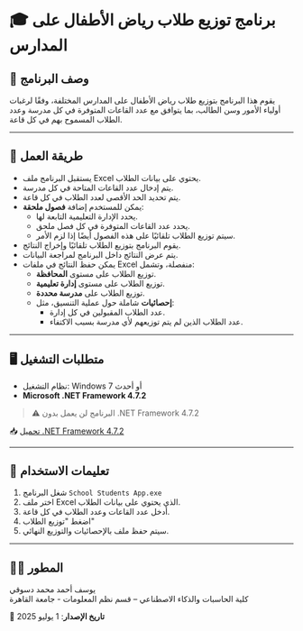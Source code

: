 # 🎓 برنامج توزيع طلاب رياض الأطفال على المدارس

## 📝 وصف البرنامج
يقوم هذا البرنامج بتوزيع طلاب رياض الأطفال على المدارس المختلفة، وفقًا لرغبات أولياء الأمور وسن الطالب، بما يتوافق مع عدد القاعات المتوفرة في كل مدرسة وعدد الطلاب المسموح بهم في كل قاعة.

---

## 🔁 طريقة العمل
- يستقبل البرنامج ملف Excel يحتوي على بيانات الطلاب.
- يتم إدخال عدد القاعات المتاحة في كل مدرسة.
- يتم تحديد الحد الأقصى لعدد الطلاب في كل قاعة.
- يمكن للمستخدم إضافة **فصول ملحقة**:
  - يحدد الإدارة التعليمية التابعة لها.
  - يحدد عدد القاعات المتوفرة في كل فصل ملحق.
  - سيتم توزيع الطلاب تلقائيًا على هذه الفصول أيضًا إذا لزم الأمر.
- يقوم البرنامج بتوزيع الطلاب تلقائيًا وإخراج النتائج.
- يتم عرض النتائج داخل البرنامج لمراجعة البيانات.
- يمكن حفظ النتائج في ملفات Excel منفصلة، وتشمل:
  - توزيع الطلاب على مستوى **المحافظة**.
  - توزيع الطلاب على مستوى **إدارة تعليمية**.
  - توزيع الطلاب على **مدرسة محددة**.
  - **إحصائيات** شاملة حول عملية التنسيق، مثل:
    - عدد الطلاب المقبولين في كل إدارة.
    - عدد الطلاب الذين لم يتم توزيعهم لأي مدرسة بسبب الاكتفاء.



---

## 🖥️ متطلبات التشغيل
- نظام التشغيل: Windows 7 أو أحدث
- **Microsoft .NET Framework 4.7.2**

> ⚠️ البرنامج لن يعمل بدون .NET Framework 4.7.2

📥 [تحميل .NET Framework 4.7.2](https://dotnet.microsoft.com/en-us/download/dotnet-framework/thank-you/net472-web-installer)

---

## 🚀 تعليمات الاستخدام
1. شغل البرنامج `School Students App.exe`
2. اختر ملف Excel الذي يحتوي على بيانات الطلاب.
3. أدخل عدد القاعات وعدد الطلاب في كل قاعة.
4. اضغط "توزيع الطلاب"
5. سيتم حفظ ملف بالإحصائيات والتوزيع النهائي.

---

## 👨‍💻 المطور
يوسف أحمد محمد دسوقي  
كلية الحاسبات والذكاء الاصطناعي – قسم نظم المعلومات - جامعة القاهرة

📅 **تاريخ الإصدار**: 1 يوليو 2025
